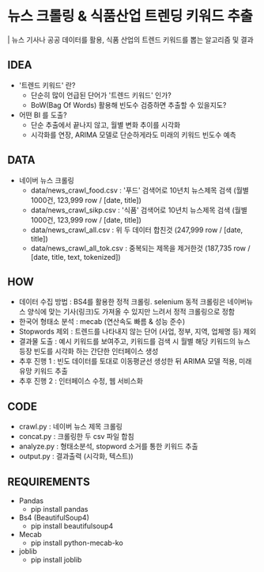 # 뉴스 크롤링 & 식품산업 트렌딩 키워드 추출


| 뉴스 기사나 공공 데이터를 활용, 식품 산업의 트렌드 키워드를 뽑는 알고리즘 및 결과


## IDEA
- '트렌드 키워드' 란?
    - 단순히 많이 언급된 단어가 '트렌드 키워드' 인가?
    - BoW(Bag Of Words) 활용해 빈도수 검증하면 추출할 수 있을지도?
- 어떤 BI 를 도출?
    - 단순 추출에서 끝나지 않고, 월별 변화 추이를 시각화
    - 시각화를 연장, ARIMA 모델로 단순하게라도 미래의 키워드 빈도수 예측



## DATA
- 네이버 뉴스 크롤링
    - data/news_crawl_food.csv : '푸드' 검색어로 10년치 뉴스제목 검색 (월별 1000건, 123,999 row / [date, title])
    - data/news_crawl_sikp.csv : '식품' 검색어로 10년치 뉴스제목 검색 (월별 1000건, 123,999 row / [date, title])
    - data/news_crawl_all.csv : 위 두 데이터 합친것 (247,999 row / [date, title])
    - data/news_crawl_all_tok.csv : 중복되는 제목을 제거한것 (187,735 row / [date, title, text, tokenized])



## HOW
- 데이터 수집 방법 : BS4를 활용한 정적 크롤링. selenium 동적 크롤링은 네이버뉴스 양식에 맞는 기사(링크)도 가져올 수 있지만 느려서 정적 크롤링으로 정함
- 한국어 형태소 분석 : mecab (연산속도 빠름 & 성능 준수)
- Stopwords 제외 : 트렌드를 나타내지 않는 단어 (사업, 정부, 지역, 업체명 등) 제외
- 결과물 도출 : 예시 키워드를 보여주고, 키워드를 검색 시 월별 해당 키워드의 뉴스등장 빈도를 시각화 하는 간단한 인터페이스 생성
- 추후 진행 1 : 빈도 데이터를 토대로 이동평균선 생성한 뒤 ARIMA 모델 적용, 미래 유망 키워드 추출
- 추후 진행 2 : 인터페이스 수정, 웹 서비스화



## CODE
- crawl.py : 네이버 뉴스 제목 크롤링
- concat.py : 크롤링한 두 csv 파일 합침
- analyze.py : 형태소분석, stopword 소거를 통한 키워드 추출
- output.py : 결과출력 (시각화, 텍스트))



## REQUIREMENTS
- Pandas
    - pip install pandas
- Bs4 (BeautifulSoup4)
    - pip install beautifulsoup4
- Mecab
    - pip install python-mecab-ko
- joblib
    - pip install joblib